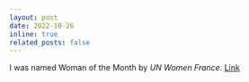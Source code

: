 ```yaml
---
layout: post
date: 2022-10-26
inline: true
related_posts: false
---
```


I was named Woman of the Month by <em>UN Women France</em>. [Link](https://www.the961.com/lebanese-aya-mouallem-woman-of-the-month/)
